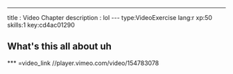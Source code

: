 ---
title       : Video Chapter
description : lol
--- type:VideoExercise lang:r xp:50 skills:1 key:cd4ac01290
## What's this all about uh


*** =video_link
//player.vimeo.com/video/154783078
